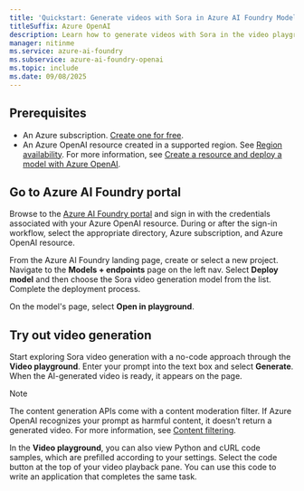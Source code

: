 ```yaml
---
title: 'Quickstart: Generate videos with Sora in Azure AI Foundry Models and Azure AI Foundry'
titleSuffix: Azure OpenAI
description: Learn how to generate videos with Sora in the video playground (preview) in Azure AI Foundry.
manager: nitinme
ms.service: azure-ai-foundry
ms.subservice: azure-ai-foundry-openai
ms.topic: include
ms.date: 09/08/2025
---
```



## Prerequisites

- An Azure subscription. <a href="https://azure.microsoft.com/free/ai-services" target="_blank">Create one for free</a>.
- An Azure OpenAI resource created in a supported region. See [Region availability](/azure/ai-foundry/openai/concepts/models#model-summary-table-and-region-availability). For more information, see [Create a resource and deploy a model with Azure OpenAI](../how-to/create-resource.md).

## Go to Azure AI Foundry portal

Browse to the [Azure AI Foundry portal](https://ai.azure.com/?cid=learnDocs) and sign in with the credentials associated with your Azure OpenAI resource. During or after the sign-in workflow, select the appropriate directory, Azure subscription, and Azure OpenAI resource.

From the Azure AI Foundry landing page, create or select a new project. Navigate to the **Models + endpoints** page on the left nav. Select **Deploy model** and then choose the Sora video generation model from the list. Complete the deployment process.

On the model's page, select **Open in playground**.

## Try out video generation

Start exploring Sora video generation with a no-code approach through the **Video playground**. Enter your prompt into the text box and select **Generate**. When the AI-generated video is ready, it appears on the page.

> [!NOTE]
> The content generation APIs come with a content moderation filter. If Azure OpenAI recognizes your prompt as harmful content, it doesn't return a generated video. For more information, see [Content filtering](../concepts/content-filter.md).

In the **Video playground**, you can also view Python and cURL code samples, which are prefilled according to your settings. Select the code button at the top of your video playback pane. You can use this code to write an application that completes the same task.
